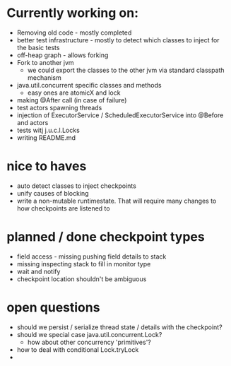 # Currently working on:
- Removing old code - mostly completed
- better test infrastructure - mostly to detect which classes to inject for the basic tests
- off-heap graph - allows forking
- Fork to another jvm
  - we could export the classes to the other jvm via standard classpath mechanism
- java.util.concurrent specific classes and methods
  - easy ones are atomicX and lock
- making @After call (in case of failure)
- test actors spawning threads
- injection of ExecutorService / ScheduledExecutorService into @Before and actors
- tests witj j.u.c.l.Locks
- writing README.md

# nice to haves
- auto detect classes to inject checkpoints
- unify causes of blocking
- write a non-mutable runtimestate. That will require many changes to how checkpoints are listened to

# planned / done checkpoint types
- field access - missing pushing field details to stack
- missing inspecting stack to fill in monitor type
- wait and notify
- checkpoint location shouldn't be ambiguous

# open questions
- should we persist / serialize thread state / details with the checkpoint?
- should we special case java.util.concurrent.Lock?
  - how about other concurrency 'primitives'?
- how to deal with conditional Lock.tryLock
- 